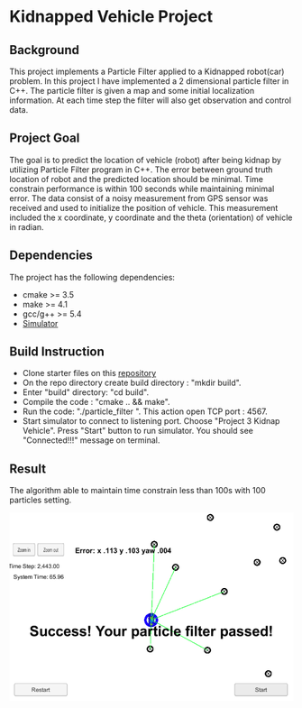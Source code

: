 # Kidnapped Vehicle Project
## Background
This project implements a Particle Filter applied to a Kidnapped robot(car) problem. In this project I have implemented a 2 dimensional particle filter in C++. The particle filter is given a map and some initial localization information. At each time step the filter will also get observation and control data.

## Project Goal
The goal is to predict the location of vehicle (robot) after being kidnap by utilizing Particle Filter program in C++. The error between ground truth location of robot and the predicted location should be minimal. Time constrain performance is within 100 seconds while maintaining minimal error. The data consist of a noisy measurement from GPS sensor was received and used to initialize the position of vehicle. This measurement included the x coordinate, y coordinate and the theta (orientation) of vehicle in radian. 

## Dependencies
The project has the following dependencies:

- cmake >= 3.5
- make >= 4.1
- gcc/g++ >= 5.4
- [Simulator](https://github.com/udacity/self-driving-car-sim)

## Build Instruction
- Clone starter files on this [repository](https://github.com/udacity/CarND-Kidnapped-Vehicle-Project)
- On the repo directory create build directory : "mkdir build".
- Enter "build" directory: "cd build".
- Compile the code : "cmake .. && make".
- Run the code: "./particle_filter ". This action open TCP port : 4567.
- Start simulator to connect to listening port.
Choose "Project 3 Kidnap Vehicle". Press "Start" button to run simulator. You should see "Connected!!!" message on terminal.

## Result
The algorithm able to maintain time constrain less than 100s with 100 particles setting.

![alt text](images/result.png)